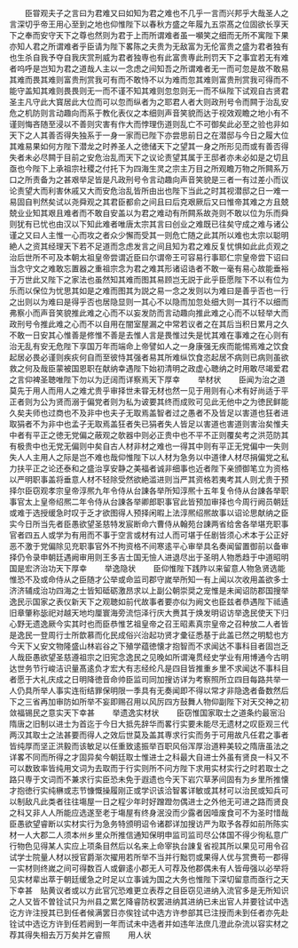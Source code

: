 <!-- { "loadSidebar": true } -->
　　臣甞观夫子之言曰为君难又曰如知为君之难也不几乎一言而兴邦乎大哉圣人之言深切乎帝王用心至到之地也仰惟陛下以春秋方盛之年履九五崇髙之位固欲长享天下之奉而安守天下之尊也然则为君于上而所谓难者虽一嚬笑之细而无所不寓陛下果亦知人君之所谓难者乎臣请为陛下畧陈之夫贵为无敌富为无伦富贵之盛为君者独有也生杀自我予夺自我庆赏刑威为君者独専也有此富贵専此刑罚天下之事宜若无有难者呜呼是岂知为君之道哉人主以一念虑之间知吾之所谓难者无一而可忽是故不敢易其难而畏其难则富贵刑赏我可有而不敢恃不以为难而忽其难则富贵刑赏我可得而不能守盖知其难则畏畏则无一而不谨不知其难则忽忽则无一而不纵陛下试观自古贤君圣主凡守此大寳居此大位而可以忽而纵者为之耶君人者大则政刑号令而闗于治乱安危之机防则言动趣向而系于教化表仪之本细则声音笑貌而达于视效观瞻之地小有不谨则悔吝随至浸以不善则灾害有作大而悖理伤道则乱亡不可御矣此必至之验也非如天下之人其善否得失独系于一身一家而已陛下亦尝思前日之在潜邸与今日之履大位其难易果如何方陛下潜龙之时养圣人之徳储天下之望其一身之所形见而或有善否得失者未必尽闗于目前之安危治乱而天下之议论责望其属于王邸者亦未必如是之切且亟也今陛下上承祖宗社稷之付托下为四海生灵之宗主万目之所观瞻万物之所闗系万口之所责备为之甚艰举足皆是凡政刑号令言动趣向声音笑貌是三者一有过差小而议论责望大而利害休戚又大而安危治乱皆所由出也陛下当此之时其视潜邸之日一难一易固自判然矣试以尧舜观之其君臣都俞之间且曰后克艰厥后又曰惟帝其难之方且兢兢业业知其艰且难者而不敢自安盖以为君之难动有所闗系故尧则不敢以位为乐而舜则犹有已忧也由汉以下知此难者唯唐太宗其言曰创业之难既已往矣守成之难与诸公谨之又曰人主惟一心而攻之者众少懈而受其一则危亡随之此其所以难也太宗以聪明絶人之资其经理天下若不足道而念虑发言之间且知为君之难反复忧惧如此此贞观之治后世所不可及本朝太祖皇帝尝谓近臣曰尔谓帝王可容易行事耶仁宗皇帝尝下诏曰当念守文之难敢忘置器之重祖宗念为君之难其形诸诏诰者不敢一毫有易心故能垂裕于万世此又陛下之家法也虽然知其难而图其易顾岂无説于此乎臣愿陛下不以有位为乐而以保位为忧思其如是之难而图其为説之易一念之发则以为难曰是善乎否也一行之出则以为难曰是得乎否也居隐显则一其心不以隐而加忽处细大则一其行不以细而弗察小而声音笑貌推此难之心而不以妄发防而言动趣向推此难之心而不以轻举大而政刑号令推此难之心而不以自用在闇室屋漏之中常若议者之在其后当积日累月之久不敢一日安其心惟善是修惟不善是去惟人言是畏惟过失是忧其难在事难之在心则有治无乱有安无危陛下享国万年而端命上帝譬如人之一身康强无疾而能惕焉难之饮食起居必畏必谨则疾疢何自而至彼恃其强者易其所难纵饮食恣起居不病则已病则虽欲救之何及哉臣蒙被国恩职在献纳幸遇陛下始初清明之政虚心聴纳之时用敢尽竭爱君之言仰裨圣聴唯陛下勿以为迂阔而详察焉天下厚幸
　　举材状
　　臣闻为治之道莫先于用人而用人之难尤贵乎审择世未甞无材也然一见于用则有心术有好尚适于平正者则为公为贤而溺于偏党者则为私为诐要其终而成败可见此无他中之为徳民鲜能久矣夫师也过商也不及非中也夫子无取焉盖智者过之愚者不及皆足以害道也狂者进取狷者不为非中也孟子无取焉盖狂者失已狷者失人皆足以害道也害道则害治矣惟夫中者有平正之徳无党偏之蔽观之欹器中则必正贵中也不平不正则覆矣考之洪范防其有极贵中也无党无偏则中矣自古人材非材之难也一得其中则有平正无党偏中一失则失人人主用人之际是岂不难也哉仰惟陛下以人材为急务以中道律人材尽捐偏党之私力扶平正之论还泰和之盛治享安静之美福者诚非细事也近者陛下亲颁御笔立为资格以严明职事盖将垂意人材不轻除受然欲絶滥进则当严其资格若夷考其人则尤贵于预择尔臣窃观孝宗皇帝淳熈九年令侍从台諌各举所知淳熈十五年复令侍从台諌各举职事官太上皇帝绍熈二年令侍从台諌各举卿郎职事官此皆预加审择也今周行阙员朝廷或难于选授缓急时叹于乏才欲图得人预择闲暇上法淳熈绍熈故事以诏论思献纳之臣实今日所当先者臣愚欲望圣慈特发宸断命六曹侍从翰苑台諌两省给舍各举堪充职事官者四五人或学为有用而不事于空言或材有过人而可堪于任剧皆须心术本于公正好恶不激于党偏除见充职事官外不拘资格不间寒逺平心审举具名奏闻留置御前以备审择仍令录申朝廷遇阙审用则王多吉士国无憸人进退尽出于圣明人物悉趋于中道昭明国是宏济治功天下厚幸
　　举逸隐状
　　臣仰惟陛下践阼以来留意人物急贤选能惟恐不及或命侍从之臣随才公举或命监司郡守嵗举所知一有上闻以次收用盖欲多士济济辅成治功四海之士皆知砥砺激昂求以上副公朝崇奨之宠惟是未闻诏防郡国搜举逸民示国家之表仪新天下之观聴如前代故事者要亦似为阙文也臣兹者恭遇陛下祗遹旧章肇称毖祀对越天地均厘寰海旁流恺泽行庆大赉其于焕发明诏访举逸民使天下归心野无遗逸厥今实其时也而臣恭惟艺祖皇帝之召王昭素真宗皇帝之召种放二人者皆是逸民一登周行士所歆慕而化民成俗兴治起功贤才彚征悉基于此盖已然之明騐也方今天下乂安文物隆盛山林岩谷之下殖学蕴徳懐才抱智而不求闻达不事科目者固岂乏人哉臣愚欲望圣慈遵祖宗之旧宪念逸民之见晚如所谓淹贯经史学业有用博通今古明达世务节行峻洁识量髙逺负才宏大有志经纶凡是四目皆推重乡里不求闻达不事科目者愿于大礼庆成之日明降徳音命帅臣监司同加搜访详为考察照所立四目每路共举一人仍具所举人事实连衔结罪保明限一季具有无奏闻即不得以常才非隐逸者备数然后下之三省再加审防如所举不妄即赐召用以风厉四方鼔舞人物仰副陛下对天交神之初敛福锡民之意实天下幸甚
　　举遗逸实材状
　　臣窃惟国家取士之道条约最宻沿隋唐之旧制以进士为首迄于今日大抵先辞华而畧行实要未能尽无遗材之叹臣观三代两汉其取士之法甚要而得人之效后世莫及盖其専求行实而务于可用故凡任君之事者皆纯厚而坚正洪毅而该敏足以任重致逺振举百职风俗浑厚治道粹美较之隋唐虽法之详畧不同而所得之才固异矣今朝廷取士惟进士之科最大自进士外虽有贤良一科又不可以数致率皆纯用文词为去取而于行实则所不问方陛下求用实材实行之时若取士之路只専于文词而不兼求行实臣恐未免于遐遗也今天下岩穴草茅间固有为乡里所推懐才抱徳行实纯楙或志节慷慨操履刚正或学识该洽智畧详敏或其材可以治民或知兵可以制敌凡此类者往往塲屋一日之程少年时好蹭蹬勿偶进士之外他无可进之路而贤良之科又非人人所能应选遂至老于塲屋有终身泯没而少露者因噎废食可不为圣时惜哉臣愚欲望睿断以实材实行为急务特颁明诏令诸郡详加搜访严为取予各荐如前所陈实材一人大郡二人须本州乡里众所推信通知保明申监司监司尽公体国不得少徇私意广行物色见得某人实应上项条目然后以名来上命宰执台諌复省视其所以果见可用令召试学士院量人材以授官爵渐次擢用若所举不当并行黜罚或果得人优与赏赉苟一郡得一实材则终嵗之间可得数百人或僻逺小郡无人可荐及他郡偶未有人皆毋强以必举将见实材辈出萃于朝廷缓急之时足以立事诚为国之大务也惟陛下深切留意而亟行之天下幸甚　贴黄议者或以方此官冗恐难更立表荐之目臣窃见进纳入流官多是无所知识之人又皆不曽铨试只为州县之累乞降睿防权罢进纳其进纳已未出官人并要铨试中选讫方许注授其已到任者候满罢日亦俟铨试中选方许参部其已注授而未到任者亦先赴铨试中选讫方许到任若阙到一年而试未中选者并如违年法庶几澄此杂流以容实材之荐其得失相去万万矣并乞睿照
　　用人状

